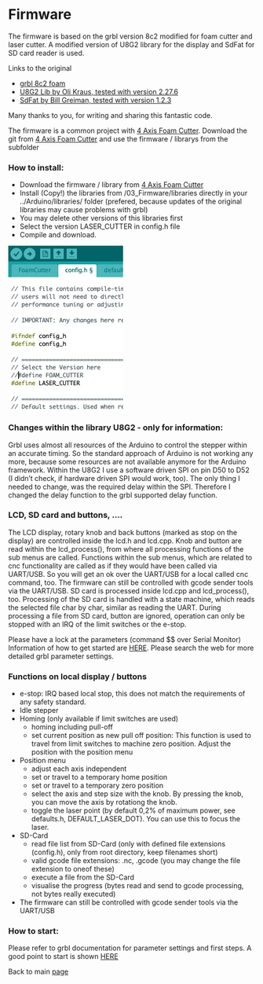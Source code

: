 # Firmware
The firmware is based on the grbl version 8c2 modified for foam cutter and laser cutter. 
A modified version of U8G2 library for the display and SdFat for SD card reader is used.

Links to the original 
- [grbl 8c2 foam](https://www.rcgroups.com/forums/showthread.php?2915801-4-Axis-Hot-Wire-CNC-%28Arduino-Ramps1-4%29-Complete-Solution)
- [U8G2 Lib by Oli Kraus, tested with version 2.27.6](https://github.com/olikraus/u8g2)
- [SdFat by Bill Greiman, tested with version 1.2.3](https://github.com/greiman/SdFat)

Many thanks to you, for writing and sharing this fantastic code.

The firmware is a common project with [4 Axis Foam Cutter](https://github.com/ThomasHeb/4AxisFoamCutter).
Download the git from [4 Axis Foam Cutter](https://github.com/ThomasHeb/4AxisFoamCutter) and use the firmware / librarys from the subfolder 

### How to install:
- Download the firmware / library from [4 Axis Foam Cutter](https://github.com/ThomasHeb/4AxisFoamCutter)
- Install (Copy!) the libraries from /03_Firmware/libraries directly in your ../Arduino/libraries/ folder (prefered, because updates of the original libraries may cause problems with grbl)
- You may delete other versions of this libraries first
- Select the version LASER_CUTTER in config.h file
- Compile and download.

![compiler_01](https://github.com/ThomasHeb/2AxisLaserCutter/blob/master/img/compiler_01.png)
  

### Changes within the library U8G2 - only for information:
Grbl uses almost all resources of the Arduino to control the stepper within an accurate timing. So the standard approach of Arduino is not working any more, because some resources are not available anymore for the Arduino framework. Within the U8G2 I use a software driven SPI on pin D50 to D52 (I didn’t check, if hardware driven SPI would work, too). The only thing I needed to change, was the required delay within the SPI. Therefore I changed the delay function to the grbl supported delay function.


### LCD, SD card and buttons, ….
The LCD display, rotary knob and back buttons (marked as stop on the display)  are controlled inside the lcd.h and lcd.cpp. Knob and button are read within the lcd_process(), from where all processing functions of the sub menus are called.
Functions within the sub menus, which are related to cnc functionality are called as if they would have been called via UART/USB. So you will get an ok over the UART/USB for a local called cnc command, too. The firmware can still be controlled with gcode sender tools via the UART/USB.
SD card is processed inside lcd.cpp and lcd_process(), too. Processing of the SD card is handled with a state machine, which reads the selected file char by char, similar as reading the UART. 
During processing a file from SD card, button are ignored, operation can only be stopped with an IRQ of the limit switches or the e-stop.

Please have a lock at the parameters (command $$ over Serial Monitor)
Information of how to get started are [HERE](https://github.com/ThomasHeb/2AxisLaserCutter#first-operation--setup).
Please search the web for more detailed grbl parameter settings.


### Functions on local display / buttons
- e-stop: IRQ based local stop, this does not match the requirements of any safety standard.
- Idle stepper
- Homing (only available if limit switches are used)
  - homing including pull-off
  - set current position as new pull off position: This function is used to travel from limit switches to machine zero position. Adjust the position with the position menu
- Position menu
  - adjust each axis independent
  - set or travel to a temporary home position
  - set or travel to a temporary zero position
  - select the axis and step size with the knob. By pressing the knob, you can move the axis by rotationg the knob.
  - toggle the laser point (by default 0,2% of maximum power, see defaults.h, DEFAULT_LASER_DOT). You can use this to focus the laser. 
- SD-Card
  - read file list from SD-Card (only with defined file extensions (config.h), only from root directory, keep filenames short)
  - valid gcode file extensions: .nc, .gcode (you may change the file extension to oneof these)
  - execute a file from the SD-Card
  - visualise the progress (bytes read and send to gcode processing, not bytes really executed)
- The firmware can still be controlled with gcode sender tools via the UART/USB 


### How to start:
Please refer to grbl documentation for parameter settings and first steps. A good point to start is shown [HERE](https://github.com/ThomasHeb/2AxisLaserCutter#first-operation--setup)


Back to main [page](https://github.com/ThomasHeb/2AxisLaserCutter)



